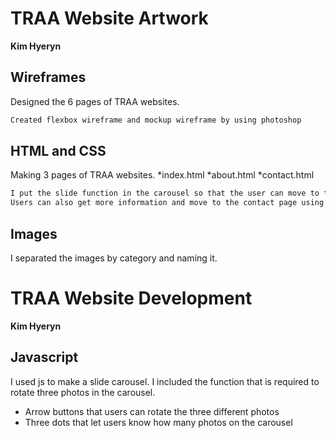 # TRAA Website Artwork
**Kim Hyeryn**

## Wireframes
Designed the 6 pages of TRAA websites.
```bash
Created flexbox wireframe and mockup wireframe by using photoshop
```

## HTML and CSS
Making 3 pages of TRAA websites.
*index.html
*about.html
*contact.html

```bash
I put the slide function in the carousel so that the user can move to the main, fundraising and membership page.
Users can also get more information and move to the contact page using the buttons created.
```

## Images
I separated the images by category and naming it.

# TRAA Website Development
**Kim Hyeryn**

## Javascript
I used js to make a slide carousel.
I included the function that is required to rotate three photos in the carousel.

* Arrow buttons that users can rotate the three different photos
* Three dots that let users know how many photos on the carousel  

